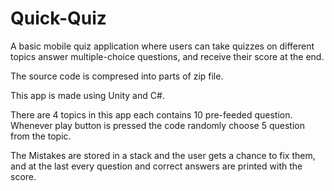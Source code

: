 # Quick-Quiz
A basic mobile quiz application where users can take quizzes on  different topics answer multiple-choice questions, and receive their score at  the end.

The source code is compresed into parts of zip file.

This app is made using Unity and C#.

There are 4 topics in this app each contains 10 pre-feeded question. Whenever play button is pressed the code randomly choose 5 question from the topic.

The Mistakes are stored in a stack and the user gets a chance to fix them, and at the last every question and correct answers are printed with the score.
